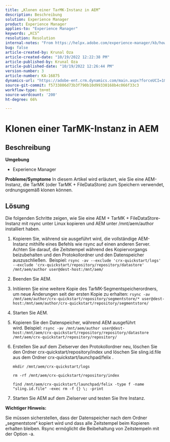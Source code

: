 ```yaml
---
title: „Klonen einer TarMK-Instanz in AEM“
description: Beschreibung
solution: Experience Manager
product: Experience Manager
applies-to: "Experience Manager"
keywords: „KCS“
resolution: Resolution
internal-notes: "From https://helpx.adobe.com/experience-manager/kb/how-to-clone-an-AEM-TarMK-instance-AEM.html"
bug: false
article-created-by: Krunal Oza
article-created-date: "10/19/2022 12:22:38 PM"
article-published-by: Krunal Oza
article-published-date: "10/19/2022 12:26:44 PM"
version-number: 3
article-number: KA-16875
dynamics-url: "https://adobe-ent.crm.dynamics.com/main.aspx?forceUCI=1&pagetype=entityrecord&etn=knowledgearticle&id=708341b2-a84f-ed11-bba2-00224808679b"
source-git-commit: f5733806d73b3f790b10d99330168b4c066f33c3
workflow-type: tm+mt
source-wordcount: '200'
ht-degree: 66%

---
```


# Klonen einer TarMK-Instanz in AEM

## Beschreibung

<b>Umgebung</b>
- Experience Manager



<b>Probleme/Symptome</b>
In diesem Artikel wird erläutert, wie Sie eine AEM-Instanz, die TarMK (oder TarMK + FileDataStore) zum Speichern verwendet, ordnungsgemäß klonen können.


## Lösung


Die folgenden Schritte zeigen, wie Sie eine AEM + TarMK + FileDataStore-Instanz mit rsync unter Linux kopieren und AEM unter /mnt/aem/author installiert haben.

1. Kopieren Sie, während sie ausgeführt wird, die vollständige AEM-Instanz mithilfe eines Befehls wie rsync auf einen anderen Server.  Achten Sie darauf, die Zeitstempel während des Kopiervorgangs beizubehalten und den Protokollordner und den Datenspeicher auszuschließen.  Beispiel: `rsync -av --exclude 'crx-quickstart/logs' --exclude 'crx-quickstart/repository/repository/datastore' /mnt/aem/author user@dest-host:/mnt/aem/`
2. Beenden Sie AEM.
3. Initiieren Sie eine weitere Kopie des TarMK-Segmentspeicherordners, um neue Änderungen seit der ersten Kopie zu erhalten: `rsync -av /mnt/aem/author/crx-quickstart/repository/segmentstore/* user@dest-host:/mnt/aem/author/crx-quickstart/repository/segmentstore/`
4. Starten Sie AEM.
5. Kopieren Sie den Datenspeicher, während AEM ausgeführt wird. Beispiel: `rsync -av /mnt/aem/author user@dest-host:/mnt/aem/crx-quickstart/repository/repository/datastore /mnt/aem/crx-quickstart/repository/repository/`
6. Erstellen Sie auf dem Zielserver den Protokollordner neu, löschen Sie den Ordner crx-quickstart/repository/index und löschen Sie sling.id.file aus dem Ordner crx-quickstart/launchpad/felix .

   `mkdir /mnt/aem/crx-quickstart/logs`

   `rm -rf /mnt/aem/crx-quickstart/repository/index`

   `find /mnt/aem/crx-quickstart/launchpad/felix -type f -name "sling.id.file" -exec rm -f {} \; -print`
7. Starten Sie AEM auf dem Zielserver und testen Sie Ihre Instanz.


<b>Wichtiger Hinweis:</b>

Sie müssen sicherstellen, dass der Datenspeicher nach dem Ordner „segmentstore“ kopiert wird und dass alle Zeitstempel beim Kopieren erhalten bleiben. Rsync ermöglicht die Beibehaltung von Zeitstempeln mit der Option -a.
